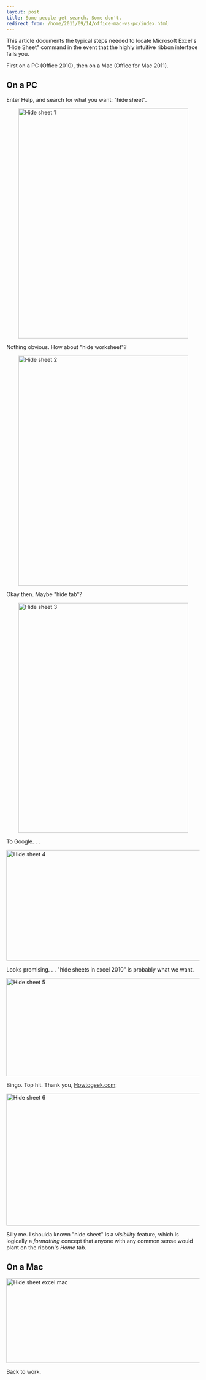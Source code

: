 ```yaml
---
layout: post
title: Some people get search. Some don't.
redirect_from: /home/2011/09/14/office-mac-vs-pc/index.html
---
```

<p>This article documents the typical steps needed to locate Microsoft Excel's "Hide Sheet" command in the event that the highly intuitive ribbon interface fails you.</p>
<p>First on a PC (Office 2010), then on a Mac (Office for Mac 2011).</p>
<h2>On a PC</h2>
<p>Enter Help, and search for what you want: "hide sheet".</p>
<p><img style="display: block; margin-left: auto; margin-right: auto;" title="hide-sheet-1.png" src="/img/hide-sheet-1.png" border="0" alt="Hide sheet 1" width="443" height="600" /></p>
<p>Nothing obvious. How about "hide worksheet"?</p>
<p><img style="display: block; margin-left: auto; margin-right: auto;" title="hide-sheet-2.png" src="/img/hide-sheet-2.png" border="0" alt="Hide sheet 2" width="443" height="600" /></p>
<p>Okay then. Maybe "hide tab"?</p>
<p><img style="display: block; margin-left: auto; margin-right: auto;" title="hide-sheet-3.png" src="/img/hide-sheet-3.png" border="0" alt="Hide sheet 3" width="443" height="600" /></p>
<p>To Google. . .</p>
<p><img style="display: block; margin-left: auto; margin-right: auto;" title="hide-sheet-4.png" src="/img/hide-sheet-4.png" border="0" alt="Hide sheet 4" width="600" height="289" /></p>
<p>Looks promising. . . "hide sheets in excel 2010" is probably what we want.</p>
<p><img style="display: block; margin-left: auto; margin-right: auto;" title="hide-sheet-5.png" src="/img/hide-sheet-5.png" border="0" alt="Hide sheet 5" width="600" height="256" /></p>
<p>Bingo. Top hit. Thank you, <a href="http://www.howtogeek.com/howto/14160/hide-and-unhide-worksheets-and-workbooks-in-excel-2007-2010/">Howtogeek.com</a>:</p>
<p><img style="display: block; margin-left: auto; margin-right: auto;" title="hide-sheet-6.png" src="/img/hide-sheet-6.png" border="0" alt="Hide sheet 6" width="600" height="345" /></p>
<p>Silly me. I shoulda known "hide sheet" is a <em>visibility</em> feature, which is logically a <em>formatting</em> concept that anyone with any common sense would plant on the ribbon's <em>Home</em> tab.</p>
<h2>On a Mac</h2>
<p><img style="display: block; margin-left: auto; margin-right: auto;" title="hide-sheet-excel-mac.png" src="/img/hide-sheet-excel-mac.png" border="0" alt="Hide sheet excel mac" width="600" height="221" /></p>
<p>Back to work.</p>
<p> </p>
